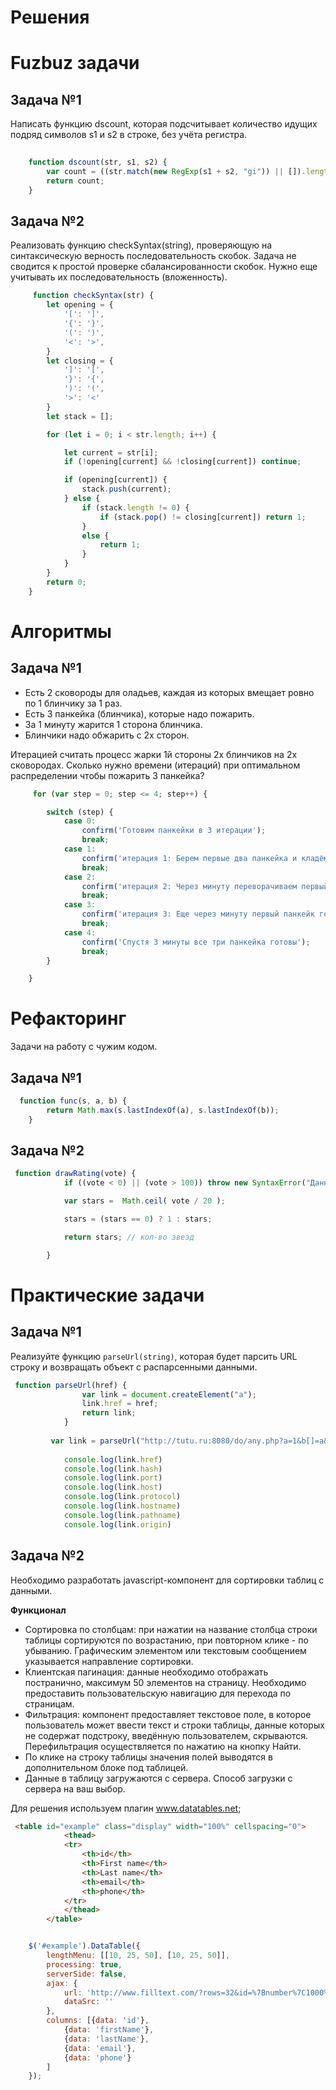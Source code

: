 # Решения

# Fuzbuz задачи

## Задача №1

Написать функцию dscount, которая подсчитывает количество идущих подряд символов s1 и s2 в строке, без учёта регистра.

```js
 
    function dscount(str, s1, s2) {
        var count = ((str.match(new RegExp(s1 + s2, "gi")) || []).length);
        return count;
    }
```

## Задача №2

Реализовать функцию checkSyntax(string), проверяющую на синтаксическую верность последовательность скобок. Задача не сводится к простой проверке сбалансированности скобок. Нужно еще учитывать их последовательность (вложенность).

```js
     function checkSyntax(str) {
        let opening = {
            '[': ']',
            '{': '}',
            '(': ')',
            '<': '>',
        }
        let closing = {
            ']': '[',
            '}': '{',
            ')': '(',
            '>': '<'
        }
        let stack = [];

        for (let i = 0; i < str.length; i++) {

            let current = str[i];
            if (!opening[current] && !closing[current]) continue;

            if (opening[current]) {
                stack.push(current);
            } else {
                if (stack.length != 0) {
                    if (stack.pop() != closing[current]) return 1;
                }
                else {
                    return 1;
                }
            }
        }
        return 0;
    }
```



# Алгоритмы

## Задача №1
- Есть 2 сковороды для оладьев, каждая из которых вмещает ровно по 1 блинчику за 1 раз.
- Есть 3 панкейка (блинчика), которые надо пожарить.
- За 1 минуту жарится 1 сторона блинчика.
- Блинчики надо обжарить с 2х сторон.

Итерацией считать процесс жарки 1й стороны 2х блинчиков на 2х сковородах. Сколько нужно времени (итераций) при оптимальном распределении чтобы пожарить 3 панкейка?

```js
     for (var step = 0; step <= 4; step++) {

        switch (step) {
            case 0:
                confirm('Готовим панкейки в 3 итерации');
                break;
            case 1:
                confirm('итерация 1: Берем первые два панкейка и кладём на сковороду');
                break;
            case 2:
                confirm('итерация 2: Через минуту переворачиваем первый панкейк,второй кладём на тарелку, третий(сырой)   выкладываем на скороводу');
                break;
            case 3:
                confirm('итерация 3: Еще через минуту первый панкейк готов. Теперь переворачиваем третий и кладем недожаренный');
                break;
            case 4:
                confirm('Спустя 3 минуты все три панкейка готовы');
                break;
        }

    }

```



# Рефакторинг
Задачи на работу с чужим кодом.

## Задача №1

```js
  function func(s, a, b) {
        return Math.max(s.lastIndexOf(a), s.lastIndexOf(b));
    }
```

## Задача №2
```js
 function drawRating(vote) {
            if ((vote < 0) || (vote > 100)) throw new SyntaxError("Данные некорректны");

            var stars =  Math.ceil( vote / 20 );

            stars = (stars == 0) ? 1 : stars;

            return stars; // кол-во звезд

        }
```

# Практические задачи

## Задача №1
Реализуйте функцию `parseUrl(string)`, которая будет парсить URL строку и возвращать объект с распарсенными данными.

```js
 function parseUrl(href) {
                var link = document.createElement("a");
                link.href = href;
                return link;
            }
    
         var link = parseUrl("http://tutu.ru:8080/do/any.php?a=1&b[]=a&b[]=b#foo");
         
            console.log(link.href)
            console.log(link.hash)
            console.log(link.port)
            console.log(link.host)
            console.log(link.protocol)
            console.log(link.hostname)
            console.log(link.pathname)
            console.log(link.origin)
```
## Задача №2

Необходимо разработать javascript-компонент для сортировки таблиц с данными.

**Функционал**

- Сортировка по столбцам: при нажатии на название столбца строки таблицы сортируются по возрастанию, при повторном клике - по убыванию. Графическим элементом или текстовым сообщением указывается направление сортировки.
- Клиентская пагинация: данные необходимо отображать постранично, максимум 50 элементов на страницу. Необходимо предоставить пользовательскую навигацию для перехода по страницам.
- Фильтрация: компонент предоставляет текстовое поле, в которое пользователь может ввести текст и строки таблицы, данные которых не содержат подстроку, введённую пользователем, скрываются. Перефильтрация осуществляется по нажатию на кнопку Найти.
- По клике на строку таблицы значения полей выводятся в дополнительном блоке под таблицей.
- Данные в таблицу загружаются с сервера. Способ загрузки с сервера на ваш выбор.

Для решения используем плагин www.datatables.net;

```html
 <table id="example" class="display" width="100%" cellspacing="0">
            <thead>
            <tr>
                <th>id</th>
                <th>First name</th>
                <th>Last name</th>
                <th>email</th>
                <th>phone</th>
            </tr>
            </thead>
        </table>
```
```js

    $('#example').DataTable({
        lengthMenu: [[10, 25, 50], [10, 25, 50]],
        processing: true,
        serverSide: false,
        ajax: {
            url: 'http://www.filltext.com/?rows=32&id=%7Bnumber%7C1000%7D&firstName=%7BfirstName%7D&lastName=%7BlastName%7D&email=%7Bemail%7D&phone=%7Bphone%7C(xxx)xxx-xx-xx%7D&adress=%7BaddressObject%7D&description=%7Blorem%7C32%7D',
            dataSrc: ''
        },
        columns: [{data: 'id'},
            {data: 'firstName'},
            {data: 'lastName'},
            {data: 'email'},
            {data: 'phone'}
        ]
    });
```
